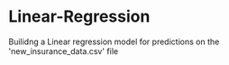 # Linear-Regression
Builidng a Linear regression model for predictions on the 'new_insurance_data.csv' file
